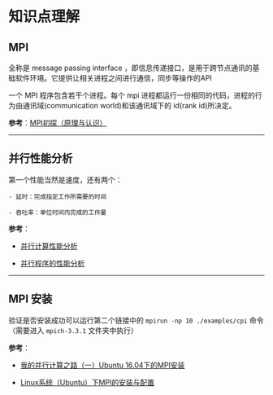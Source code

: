 # 知识点理解

## MPI

全称是 message passing interface ，即信息传递接口，是用于跨节点通讯的基础软件环境。它提供让相关进程之间进行通信，同步等操作的API

一个 MPI 程序包含若干个进程。每个 mpi 进程都运行一份相同的代码，进程的行为由通讯域(communication world)和该通讯域下的 id(rank id)所决定。

**参考**：[MPI初探（原理与认识）](https://blog.csdn.net/u012675539/article/details/43266601)

---

## 并行性能分析

第一个性能当然是速度，还有两个：

    - 延时：完成指定工作所需要的时间

    - 吞吐率：单位时间内完成的工作量

**参考**：

- [并行计算性能分析](https://www.cnblogs.com/zhangchaoyang/articles/2311630.html)

- [并行程序的性能分析](http://prof.ict.ac.cn/DComputing/uploads/2012/DC_5_3%E6%80%A7%E8%83%BD%E5%88%86%E6%9E%90.pdf)

---

## MPI 安装

验证是否安装成功可以运行第二个链接中的 `mpirun -np 10 ./examples/cpi` 命令（需要进入 `mpich-3.3.1` 文件夹中执行）

**参考**：

- [我的并行计算之路（一）Ubuntu 16.04下的MPI安装](https://blog.csdn.net/qq_30239975/article/details/77703321)

- [Linux系统（Ubuntu）下MPI的安装与配置](https://zhuanlan.zhihu.com/p/25623484)
